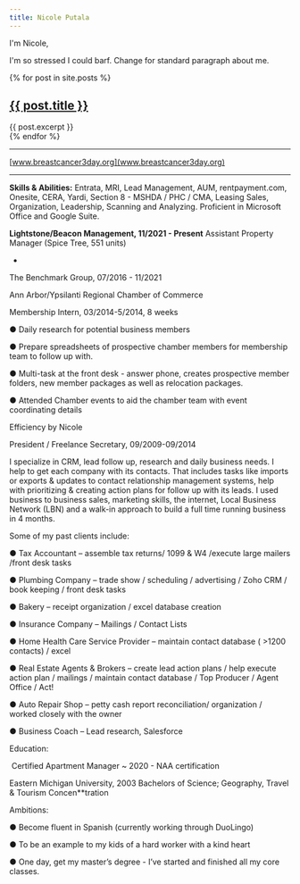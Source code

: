 ```yaml
---
title: Nicole Putala
---
```


I'm Nicole, 

I'm so stressed I could barf. Change for standard paragraph about me.

{% for post in site.posts %}
<article>
    <h2><a href="{{ post.url }}">{{ post.title }}</a></h2>
    {{ post.excerpt }}
</article>
{% endfor %}

<hr>

[www.breastcancer3day.org](www.breastcancer3day.org)

<hr>

**Skills & Abilities:** Entrata, MRI, Lead Management, AUM, rentpayment.com, Onesite, CERA, Yardi, Section 8 - MSHDA / PHC / CMA, Leasing Sales, Organization, Leadership, Scanning and Analyzing. Proficient in Microsoft Office and Google Suite.

**Lightstone/Beacon Management, 11/2021 - Present**
Assistant Property Manager (Spice Tree, 551 units)

- 

The Benchmark Group, 07/2016 - 11/2021

 

Ann Arbor/Ypsilanti Regional Chamber of Commerce 

Membership Intern, 03/2014-5/2014, 8 weeks

●    Daily research for potential business members

●    Prepare spreadsheets of prospective chamber members for membership team to follow up with. 

●    Multi-task at the front desk - answer phone, creates prospective member folders, new member packages as well as relocation packages. 

●    Attended Chamber events to aid the chamber team with event coordinating details

 

Efficiency by Nicole 

President / Freelance Secretary, 09/2009-09/2014 

I specialize in CRM, lead follow up, research and daily business needs. I help to get each company with its contacts. That includes tasks like imports or exports & updates to contact relationship management systems, help with prioritizing & creating action plans for follow up with its leads. I used business to business sales, marketing skills, the internet, Local Business Network (LBN) and a walk-in approach to build a full time running business in 4 months. 

 

Some of my past clients include:

●    Tax Accountant – assemble tax returns/ 1099 & W4 /execute large mailers /front desk tasks

●    Plumbing Company – trade show / scheduling / advertising / Zoho CRM / book keeping / front desk tasks 

●    Bakery – receipt organization / excel database creation

●    Insurance Company – Mailings / Contact Lists

●    Home Health Care Service Provider – maintain contact database ( >1200 contacts) / excel

●    Real Estate Agents & Brokers – create lead action plans / help execute action plan / mailings / maintain contact database / Top Producer / Agent Office / Act! 

●    Auto Repair Shop – petty cash report reconciliation/ organization / worked closely with the owner

●    Business Coach – Lead research, Salesforce

 

Education:

​      Certified Apartment Manager ~ 2020 - NAA certification

Eastern Michigan University, 2003 Bachelors of Science; Geography, Travel & Tourism Concen**tration

 

Ambitions:

●    Become fluent in Spanish (currently working through DuoLingo)

●    To be an example to my kids of a hard worker with a kind heart

●    One day, get my master’s degree - I’ve started and finished all my core classes.
<!--stackedit_data:
eyJoaXN0b3J5IjpbMTYzODA5NDQ4XX0=
-->